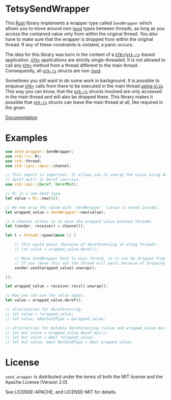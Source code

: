 TetsySendWrapper
===========

This [Rust] library implements a wrapper type called `SendWrapper` which allows you to move around non-[`Send`] types
between threads, as long as you access the contained value only from within the original thread. You also have to
make sure that the wrapper is dropped from within the original thread. If any of these constraints is violated,
a panic occurs.

The idea for this library was born in the context of a [`GTK+`]/[`gtk-rs`]-based application. [`GTK+`] applications
are strictly single-threaded. It is not allowed to call any [`GTK+`] method from a thread different to the main
thread. Consequently, all [`gtk-rs`] structs are non-[`Send`].

Sometimes you still want to do some work in background. It is possible to enqueue [`GTK+`] calls from there to be
executed in the main thread [using `Glib`]. This way you can know, that the [`gtk-rs`] structs involved are only
accessed in the main thread and will also be dropped there. This library makes it possible that [`gtk-rs`] structs
can leave the main thread at all, like required in the given

[Documentation](https://docs.rs/send_wrapper)

# Examples

```rust
use send_wrapper::SendWrapper;
use std::rc::Rc;
use std::thread;
use std::sync::mpsc::channel;

// This import is important. It allows you to unwrap the value using deref(),
// deref_mut() or Deref coercion.
use std::ops::{Deref, DerefMut};

// Rc is a non-Send type.
let value = Rc::new(42);

// We now wrap the value with `SendWrapper` (value is moved inside).
let wrapped_value = SendWrapper::new(value);

// A channel allows us to move the wrapped value between threads.
let (sender, receiver) = channel();

let t = thread::spawn(move || {

	// This would panic (because of dereferencing in wrong thread):
	// let value = wrapped_value.deref();

	// Move SendWrapper back to main thread, so it can be dropped from there.
	// If you leave this out the thread will panic because of dropping from wrong thread.
	sender.send(wrapped_value).unwrap();

});

let wrapped_value = receiver.recv().unwrap();

// Now you can use the value again.
let value = wrapped_value.deref();

// alternatives for dereferencing:
// let value = *wrapped_value;
// let value: &NonSendType = &wrapped_value;

// alternatives for mutable dereferencing (value and wrapped_value must be mutable too, then):
// let mut value = wrapped_value.deref_mut();
// let mut value = &mut *wrapped_value;
// let mut value: &mut NonSendType = &mut wrapped_value;
```

# License

`send_wrapper` is distributed under the terms of both the MIT license and the Apache License (Version 2.0).

See LICENSE-APACHE, and LICENSE-MIT for details.

[Rust]: https://www.rust-lang.org
[`Send`]: https://doc.rust-lang.org/std/marker/trait.Send.html
[`gtk-rs`]: http://gtk-rs.org/
[`GTK+`]: https://www.gtk.org/
[using `Glib`]: http://gtk-rs.org/docs/glib/source/fn.idle_add.html
